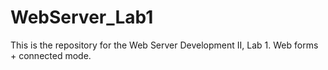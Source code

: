 # WebServer_Lab1
This is the repository for the Web Server Development II, Lab 1. Web forms + connected mode.
